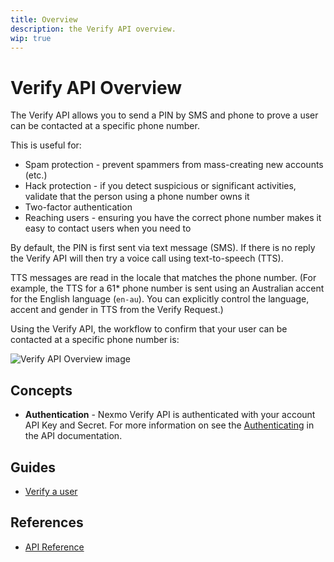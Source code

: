 ```yaml
---
title: Overview
description: the Verify API overview.
wip: true
---
```


# Verify API Overview

The Verify API allows you to send a PIN by SMS and phone to prove a user can be contacted at a specific phone number.

This is useful for:

* Spam protection - prevent spammers from mass-creating new accounts (etc.)
* Hack protection - if you detect suspicious or significant activities, validate that the person using a phone number owns it
* Two-factor authentication
* Reaching users - ensuring you have the correct phone number makes it easy to contact users when you need to

By default, the PIN is first sent via text message (SMS). If there is no reply the Verify API will then try a voice call using text-to-speech (TTS).

TTS messages are read in the locale that matches the phone number. (For example, the TTS for a 61* phone number is sent using an Australian accent for the English language (`en-au`). You can explicitly control the language, accent and gender in TTS from the Verify Request.)

Using the Verify API, the workflow to confirm that your user can be contacted at a specific phone number is:

![Verify API Overview image](/assets/images/workflow_verify_api.svg)

## Concepts

* **Authentication** - Nexmo Verify API is authenticated with your account API Key and Secret. For more information on see the [Authenticating](/api/verify) in the API documentation.

## Guides

* [Verify a user](/verify/guides/verify-a-user)

## References

* [API Reference](/api/verify)
